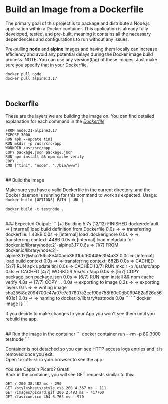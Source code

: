 # Build an Image from a Dockerfile

The primary goal of this project is to package and distribute a Node.js application within a Docker container. This application is already fully developed, tested, and pre-built, meaning it contains all the necessary dependencies and configurations to run without any issues.

Pre-pulling **node** and **alpine** images and having them locally can increase efficiency and avoid any potential delays during the Docker image build process. NOTE: You can use any version(tag) of these images. Just make sure you specify that in your Dockerfile.

```
docker pull node
docker pull alpine:3.17
```
<br>

## Dockerfile

These are the layers we are building the image on. You can find detailed explanation for each command in the [_Dockerfile_](Dockerfile)

```
FROM node:21-alpine3.17
EXPOSE 3000
RUN apk --update tini
RUN mkdir -p /usr/src/app
WORKDIR /usr/src/app
COPY package.json package.json
RUN npm install && npm cache verify
COPY . .
CMD ["tini", "node", "./bin/www"]
```
<br>
## Build the image

Make sure you have a valid Dockerfile in the current directory, and the Docker daemon is running for this command to work as expected. Usage: `docker build [OPTIONS] PATH | URL | -`
```
docker build -t testnode .
```
<br>
### Expected Output:
```
[+] Building 5.7s (12/12) FINISHED                                             docker:default
 => [internal] load build definition from Dockerfile                                     0.0s
 => => transferring dockerfile: 1.43kB                                                   0.0s
 => [internal] load .dockerignore                                                        0.0s
 => => transferring context: 448B                                                        0.0s
 => [internal] load metadata for docker.io/library/node:21-alpine3.17                    0.6s
 => [1/7] FROM docker.io/library/node:21-alpine3.17@sha256:c8e4f0ad53631bbf60449e394a33  0.0s
 => [internal] load build context                                                        0.0s
 => => transferring context: 682B                                                        0.0s
 => CACHED [2/7] RUN apk update tini                                                     0.0s
 => CACHED [3/7] RUN mkdir -p /usr/src/app                                               0.0s
 => CACHED [4/7] WORKDIR /usr/src/app                                                    0.0s
 => [5/7] COPY package.json package.json                                                 0.0s
 => [6/7] RUN npm install && npm cache verify                                            4.8s
 => [7/7] COPY . .                                                                       0.0s
 => exporting to image                                                                   0.2s
 => => exporting layers                                                                  0.1s
 => => writing image sha256:8e2094700e47a07e7c37607a2eef90d758f60e0db099482a926e56401d1  0.0s
 => => naming to docker.io/library/testnode                                              0.0s
```
```
docker image ls
```

If you decide to make changes to your App you won't see them until you rebuild the app.

<br>
## Run the image in the container
```
docker container run --rm -p 80:3000 testnode
```

Container is not detached so you can see HTTP access logs entries and it is removed once you exit.
<br>
Open `localhost` in your browser to see the app.

You see Captain Picard? Great!
<br>
Back in the container, you will see GET requests similar to this:
```
GET / 200 38.482 ms - 290
GET /stylesheets/style.css 200 4.367 ms - 111
GET /images/picard.gif 200 2.493 ms - 417700
GET /favicon.ico 404 6.763 ms - 970
```


